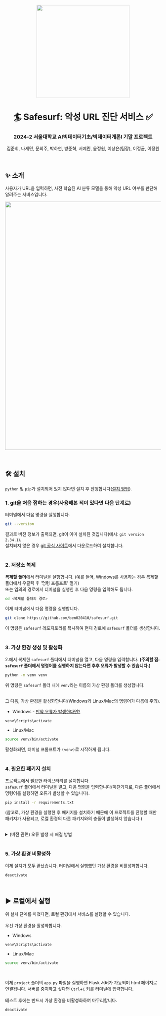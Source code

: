 <p align="center">
  <p align="center">
    <img src="https://github.com/user-attachments/assets/d7a2fc93-04e8-4a27-a995-9140fcd738cd" width="300">
  </p>
  <h1 align="center">🏄 Safesurf: 악성 URL 진단 서비스 ✅</h1>
  <p align="center">
    <h3 align="center">2024-2 서울대학교 AI빅데이터기초/빅데이터개론I 기말 프로젝트</h3>
  </p>
  <p align="center">
    <a> 김준휘, 나세민, 문희주, 박하연, 방준혁, 서예린, 윤정원, 이상은(팀장), 이정균, 이정원 </a>
  </p>
</p>
<br>

## :sparkles: 소개
사용자가 URL을 입력하면, 사전 학습된 AI 분류 모델을 통해 악성 URL 여부를 판단해 알려주는 서비스입니다. <br>
<p align="center">
  <img src="https://github.com/user-attachments/assets/261ea884-6e4c-49f3-9550-91b773dc5010" width="800"/>
</p>
<br>

## :hammer_and_wrench: 설치
`python` 및 `pip`가 설치되어 있지 않다면 설치 후 진행합니다([설치 방법](https://heytech.tistory.com/318)).

### 1. git을 처음 접하는 경우(사용해본 적이 있다면 다음 단계로)
터미널에서 다음 명령을 실행합니다. <br>
```bash
git --version
```
결과로 버전 정보가 출력되면, git이 이미 설치된 것입니다(예시: `git version 2.34.1`). <br>
설치되지 않은 경우 [git 공식 사이트](https://git-scm.com/)에서 다운로드하여 설치합니다. <br>
<br>

### 2. 저장소 복제
**복제할 폴더**에서 터미널을 실행합니다. (예를 들어, Windows를 사용하는 경우 복제할 폴더에서 우클릭 후 '명령 프롬프트' 열기) <br>
또는 임의의 경로에서 터미널을 실행한 후 다음 명령을 입력해도 됩니다. <br>
```bash
cd <복제할 폴더의 경로>
```
이제 터미널에서 다음 명령을 실행합니다. <br>
```bash
git clone https://github.com/ben020410/safesurf.git
```
이 명령은 `safesurf` 레포지토리를 복사하여 현재 경로에 `safesurf` 폴더를 생성합니다. <br>
<br>

### 3. 가상 환경 생성 및 활성화
2.에서 복제한 `safesurf` 폴더에서 터미널을 열고, 다음 명령을 입력합니다.
**(주의할 점: `safesurf` 폴더에서 명령어를 실행하지 않는다면 추후 오류가 발생할 수 있습니다.)** <br>
```bash
python -m venv venv
```
위 명령은 `safesurf` 폴더 내에 `venv`라는 이름의 가상 환경 폴더를 생성합니다. <br>
<br>

그 다음, 가상 환경을 활성화합니다(Windows와 Linux/Mac의 명령어가 다름에 주의). <br>

- Windows - [만약 오류가 발생한다면?](https://github.com/ben020410/safesurf/issues/1)
```bash
venv\Scripts\activate
```
- Linux/Mac
```bash
source venv/bin/activate
```
활성화되면, 터미널 프롬프트가 `(venv)`로 시작하게 됩니다. <br>
<br>

### 4. 필요한 패키지 설치
프로젝트에서 필요한 라이브러리를 설치합니다. <br>
`safesurf` 폴더에서 터미널을 열고, 다음 명령을 입력합니다(마찬가지로, 다른 폴더에서 명령어를 실행하면 오류가 발생할 수 있습니다). <br>
```bash
pip install -r requirements.txt
```
(참고로, 가상 환경을 실행한 후 패키지를 설치하기 때문에 이 프로젝트를 진행할 때만 패키지가 사용되고, 로컬 환경의 다른 패키지와의 충돌이 발생하지 않습니다.) <br>
<br>
<details>
  <summary>(버전 관련) 오류 발생 시 해결 방법</summary>
  * Python 3.12 이후 버전을 사용하는 경우 오류가 반복해서 발생할 수 있습니다. 아래 명령문을 입력해 어떤 버전이 설치되어있는지 확인합니다.
  ```bash
  python --version
  ```
  Python 3.12 이후 버전이 설치되어있는 경우 [Python 3.11](https://www.python.org/downloads/release/python-3110/) 또는 [Python 3.10](https://www.python.org/downloads/release/python-31010/) 버전을 다운받아 다시 시도해보시길 권해드립니다. <br>
  * wheel, pip, setuptools 3가지가 제대로 install/upgrade되면 오류가 발생하지 않습니다. 
  ```bash
  pip install --upgrade wheel
  pip install --upgrade pip
  pip install --upgrade setuptools
  ```
  <summary>오류 예시 1) ModuleNotFoundError: No module named 'distutils'
    오류 예시 2) AttributeError: module 'pkgutil' has no attribute 'Implmporter'. Did you mean: 'zipimporter'? </summary>
  <br>
  >설치된 setuptools의 버전이 outdated 되었거나 Python 3.12버전부터 distutils 등의 일부 모델이 standard library에서 제외되어 발생하는 오류로 setuptools를 설치 또는 upgrade하여 해결할 수 있습니다. <br>
  다음 명령을 입력해 setuptools가 설치되어있지 않다면 setuptools를 최신 버전으로 설치하고 이미 설치되어있다면 최신 버전으로 upgrade시켜줍니다. (pip install setuptools로도 설치할 수 있습니다) <br>
  ```bash
  pip install -- upgrade setuptools
  ```
  <br>
  <summary>오류 예시 3) Getting requirements to bild wheel did not run successfully</summary>
  > wheel을 install/upgrade해서 해결할 수 있습니다. 
  ```bash
  pip install -- upgrade setuptools
  ```
  (위의 오류문이 출력되었더라도 다른 부분이 원인일 수 있습니다)
  <summar>오류 예시 4) InconsistentVersionWarning: Trying to unpickle estimator DecisionTreeClassifier from version 1.1.3 when using version 1.5.2.</summar>
  > requirements.txt가 제대로 설치되면 발생하지 않는 오류로 라이브러리의 버전이 requirements.txt에 적힌 버전과 다른 버전으로 설치가 되어있어 문제가 발생한 경우입니다.
  오류문에 따라 해당 라이브러리를 downgrade하거나 upgrade해주면 됩니다. <br>
  예를 들어 2.0.3버전의 pandas를 install하려는 경우 다음과 같은 명령어를 입력하면 됩니다.
   ```bash
  pip install pandas==2.0.3
  ```
</details>
<br>

### 5. 가상 환경 비활성화
이제 설치가 모두 끝났습니다. 터미널에서 실행했던 가상 환경을 비활성화합니다. <br>
```
deactivate
```
<br>

## :arrow_forward: 로컬에서 실행
위 설치 단계를 마쳤다면, 로컬 환경에서 서비스를 실행할 수 있습니다. <br> <br>
우선 가상 환경을 활성화합니다.
- Windows
```bash
venv\Scripts\activate
```
- Linux/Mac
```bash
source venv/bin/activate
```
<br>

이제 `project` 폴더의 `app.py` 파일을 실행하면 Flask 서버가 가동되며 html 페이지로 연결됩니다. 서버를 중지하고 싶다면 `Ctrl`+`C` 키를 터미널에 입력합니다. <br>
<br>
테스트 후에는 반드시 가상 환경을 비활성화하여 마무리합니다.
```bash
deactivate
```
